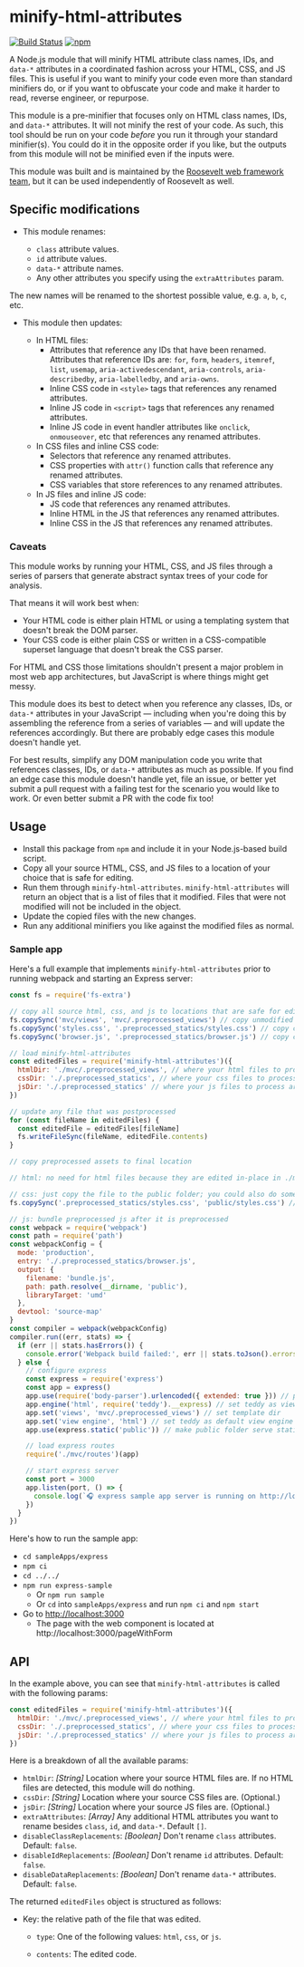 # minify-html-attributes

[![Build Status](https://github.com/rooseveltframework/minify-html-attributes/workflows/CI/badge.svg
)](https://github.com/rooseveltframework/minify-html-attributes/actions?query=workflow%3ACI) [![npm](https://img.shields.io/npm/v/minify-html-attributes.svg)](https://www.npmjs.com/package/minify-html-attributes)

A Node.js module that will minify HTML attribute class names, IDs, and `data-*` attributes in a coordinated fashion across your HTML, CSS, and JS files. This is useful if you want to minify your code even more than standard minifiers do, or if you want to obfuscate your code and make it harder to read, reverse engineer, or repurpose.

This module is a pre-minifier that focuses only on HTML class names, IDs, and `data-*` attributes. It will not minify the rest of your code. As such, this tool should be run on your code *before* you run it through your standard minifier(s). You could do it in the opposite order if you like, but the outputs from this module will not be minified even if the inputs were.

This module was built and is maintained by the [Roosevelt web framework](https://github.com/rooseveltframework/roosevelt) [team](https://github.com/orgs/rooseveltframework/people), but it can be used independently of Roosevelt as well.

## Specific modifications

- This module renames:
  
  - `class` attribute values.
  - `id` attribute values.
  - `data-*` attribute names.
  - Any other attributes you specify using the `extraAttributes` param.

The new names will be renamed to the shortest possible value, e.g. `a`, `b`, `c`, etc.

- This module then updates:
  
  - In HTML files:
    - Attributes that reference any IDs that have been renamed. Attributes that reference IDs are: `for`, `form`, `headers`, `itemref`, `list`, `usemap`, `aria-activedescendant`, `aria-controls`, `aria-describedby`, `aria-labelledby`, and `aria-owns`.
    - Inline CSS code in `<style>` tags that references any renamed attributes.
    - Inline JS code in `<script>` tags that references any renamed attributes.
    - Inline JS code in event handler attributes like `onclick`, `onmouseover`, etc that references any renamed attributes.
  - In CSS files and inline CSS code:
    - Selectors that reference any renamed attributes.
    - CSS properties with `attr()` function calls that reference any renamed attributes.
    - CSS variables that store references to any renamed attributes.
  - In JS files and inline JS code:
    - JS code that references any renamed attributes.
    - Inline HTML in the JS that references any renamed attributes.
    - Inline CSS in the JS that references any renamed attributes.

### Caveats

This module works by running your HTML, CSS, and JS files through a series of parsers that generate abstract syntax trees of your code for analysis.

That means it will work best when:

- Your HTML code is either plain HTML or using a templating system that doesn't break the DOM parser.
- Your CSS code is either plain CSS or written in a CSS-compatible superset language that doesn't break the CSS parser.

For HTML and CSS those limitations shouldn't present a major problem in most web app architectures, but JavaScript is where things might get messy.

This module does its best to detect when you reference any classes, IDs, or `data-*` attributes in your JavaScript — including when you're doing this by assembling the reference from a series of variables — and will update the references accordingly. But there are probably edge cases this module doesn't handle yet.

For best results, simplify any DOM manipulation code you write that references classes, IDs, or `data-*` attributes as much as possible. If you find an edge case this module doesn't handle yet, file an issue, or better yet submit a pull request with a failing test for the scenario you would like to work. Or even better submit a PR with the code fix too!

## Usage

- Install this package from `npm` and include it in your Node.js-based build script.
- Copy all your source HTML, CSS, and JS files to a location of your choice that is safe for editing.
- Run them through `minify-html-attributes`. `minify-html-attributes` will return an object that is a list of files that it modified. Files that were not modified will not be included in the object.
- Update the copied files with the new changes.
- Run any additional minifiers you like against the modified files as normal.

### Sample app

Here's a full example that implements `minify-html-attributes` prior to running webpack and starting an Express server:

```javascript
const fs = require('fs-extra')

// copy all source html, css, and js to locations that are safe for editing
fs.copySync('mvc/views', 'mvc/.preprocessed_views') // copy unmodified html to a modified templates directory
fs.copySync('styles.css', '.preprocessed_statics/styles.css') // copy css file to the public folder
fs.copySync('browser.js', '.preprocessed_statics/browser.js') // copy css file to the public folder

// load minify-html-attributes
const editedFiles = require('minify-html-attributes')({
  htmlDir: './mvc/.preprocessed_views', // where your html files to process are located
  cssDir: './.preprocessed_statics', // where your css files to process are located
  jsDir: './.preprocessed_statics' // where your js files to process are located
})

// update any file that was postprocessed
for (const fileName in editedFiles) {
  const editedFile = editedFiles[fileName]
  fs.writeFileSync(fileName, editedFile.contents)
}

// copy preprocessed assets to final location

// html: no need for html files because they are edited in-place in ./mvc/.preprocessed_views

// css: just copy the file to the public folder; you could also do something fancier like run it through a preprocessor
fs.copySync('.preprocessed_statics/styles.css', 'public/styles.css') // copy css file to the public folder

// js: bundle preprocessed js after it is preprocessed
const webpack = require('webpack')
const path = require('path')
const webpackConfig = {
  mode: 'production',
  entry: './.preprocessed_statics/browser.js',
  output: {
    filename: 'bundle.js',
    path: path.resolve(__dirname, 'public'),
    libraryTarget: 'umd'
  },
  devtool: 'source-map'
}
const compiler = webpack(webpackConfig)
compiler.run((err, stats) => {
  if (err || stats.hasErrors()) {
    console.error('Webpack build failed:', err || stats.toJson().errors)
  } else {
    // configure express
    const express = require('express')
    const app = express()
    app.use(require('body-parser').urlencoded({ extended: true })) // populates req.body on requests
    app.engine('html', require('teddy').__express) // set teddy as view engine that will load html files
    app.set('views', 'mvc/.preprocessed_views') // set template dir
    app.set('view engine', 'html') // set teddy as default view engine
    app.use(express.static('public')) // make public folder serve static files

    // load express routes
    require('./mvc/routes')(app)

    // start express server
    const port = 3000
    app.listen(port, () => {
      console.log(`🎧 express sample app server is running on http://localhost:${port}`)
    })
  }
})
```

Here's how to run the sample app:

- `cd sampleApps/express`
- `npm ci`
- `cd ../../`
- `npm run express-sample`
  - Or `npm run sample`
  - Or `cd` into `sampleApps/express` and run `npm ci` and `npm start`
- Go to [http://localhost:3000](http://localhost:3000)
  - The page with the web component is located at http://localhost:3000/pageWithForm

## API

In the example above, you can see that `minify-html-attributes` is called with the following params:

```javascript
const editedFiles = require('minify-html-attributes')({
  htmlDir: './mvc/.preprocessed_views', // where your html files to process are located
  cssDir: './.preprocessed_statics', // where your css files to process are located
  jsDir: './.preprocessed_statics' // where your js files to process are located
})
```

Here is a breakdown of all the available params:

- `htmlDir`: *[String]* Location where your source HTML files are. If no HTML files are detected, this module will do nothing.
- `cssDir`: *[String]* Location where your source CSS files are. (Optional.)
- `jsDir`: *[String]* Location where your source JS files are. (Optional.)
- `extraAttributes`: *[Array]* Any additional HTML attributes you want to rename besides `class`, `id`, and `data-*`. Default `[]`.
- `disableClassReplacements`: *[Boolean]* Don't rename `class` attributes. Default: `false`.
- `disableIdReplacements`: *[Boolean]* Don't rename `id` attributes. Default: `false`.
- `disableDataReplacements`: *[Boolean]* Don't rename `data-*` attributes. Default: `false`.

The returned `editedFiles` object is structured as follows:

- Key: the relative path of the file that was edited.
  
  - `type`: One of the following values: `html`, `css`, or `js`.
  
  - `contents`: The edited code.
